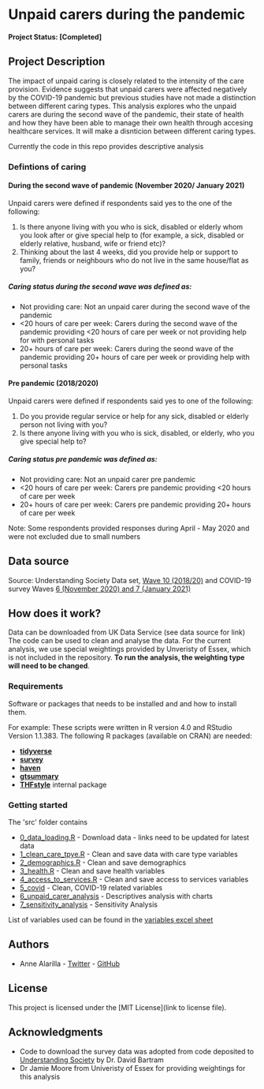 # Unpaid carers during the pandemic

#### Project Status: [Completed]

## Project Description

The impact of unpaid caring is closely related to the intensity of the care provision. Evidence suggests that unpaid carers were affected negatively by the COVID-19 pandemic but previous studies have not made a distinction between different caring types. This analysis explores who the unpaid carers are during the second wave of the pandemic, their state of health and how they have been able to manage their own health through accesing healthcare services. It will make a disnticion between different caring types.

Currently  the code in this repo provides descriptive analysis

### Defintions of caring

#### During the second wave of pandemic (November 2020/ January 2021) 
Unpaid carers were defined if respondents said yes to the one of the following:

1. Is there anyone living with you who is sick, disabled or elderly whom you look after or give special help to (for example, a sick, disabled or elderly relative, husband, wife or friend etc)?
2. Thinking about the last 4 weeks, did you provide help or support to family, friends or neighbours who do not live in the same house/flat as you?

##### Caring status during the second wave was defined as:

* Not providing care: Not an unpaid carer during the second wave of the pandemic
* <20 hours of care per week: Carers during the second wave of the pandemic providing <20 hours of care per week or not providing help for with personal tasks
* 20+ hours of care per week: Carers during the seond wave of the pandemic providing 20+ hours of care per week or providing help with personal tasks


#### Pre pandemic (2018/2020)
Unpaid carers were defined if respondents said yes to one of the following: 

1. Do you provide regular service or help for any sick, disabled or elderly person not living with you?
2. Is there anyone living with you who is sick, disabled, or elderly, who you give special help to?

##### Caring status pre pandemic was defined as:

* Not providing care: Not an unpaid carer pre pandemic
* <20 hours of care per week: Carers pre pandemic providing <20 hours of care per week 
* 20+ hours of care per week: Carers pre pandemic providing 20+ hours of care per week 

Note: Some respondents provided responses during April - May 2020 and were not excluded due to small numbers

## Data source

Source: Understanding Society Data set, [Wave 10 (2018/20)](https://beta.ukdataservice.ac.uk/datacatalogue/studies/study?id=6614) and COVID-19 survey Waves [6 (November 2020) and 7 (January 2021)](https://beta.ukdataservice.ac.uk/datacatalogue/studies/study?id=8644)


## How does it work?

Data can be downloaded from UK Data Service (see data source for link)
The code can be used to clean and analyse the data. 
For the current analysis, we use special weightings provided by Unveristy of Essex, which is not included in the repository. **To run the analysis, the weighting type will need to be changed**.  

### Requirements

Software or packages that needs to be installed and and how to install them.

For example:
These scripts were written in R version 4.0 and RStudio Version 1.1.383. 
The following R packages (available on CRAN) are needed: 

* [**tidyverse**](https://www.tidyverse.org/)
* [**survey**](https://cran.r-project.org/web/packages/survey/survey.pdf)
* [**haven**](https://cran.r-project.org/web/packages/haven/index.html)
* [**gtsummary**](https://cran.r-project.org/web/packages/gtsummary/index.html)
* [**THFstyle**](https://github.com/THF-evaluative-analytics/THFstyle) internal package

### Getting started
The 'src' folder contains

* [0_data_loading.R](https://github.com/HFAnalyticsLab/Unpaid_Carers/blob/main/src/0_data_loading.R) - Download data - links need to be updated for latest data
* [1_clean_care_tpye.R](https://github.com/HFAnalyticsLab/Unpaid_Carers/blob/main/src/1_cleaning_care_type.R) - Clean and save data with care type variables
* [2_demographics.R](https://github.com/HFAnalyticsLab/Unpaid_Carers/blob/main/src/2_demographics.R) - Clean and save demographics
* [3_health.R](https://github.com/HFAnalyticsLab/Unpaid_Carers/blob/main/src/3_health.R) - Clean and save health variables
* [4_access_to_services.R](https://github.com/HFAnalyticsLab/Unpaid_Carers/blob/main/src/4_access_to_services.R) -  Clean and save access to services variables
* [5_covid](https://github.com/HFAnalyticsLab/Unpaid_Carers/blob/main/src/5_covid.R) - Clean, COVID-19 related variables
* [6_unpaid_carer_analysis](https://github.com/HFAnalyticsLab/Unpaid_Carers/blob/main/src/6_unpaid_carer_analysis.R) - Descriptives analysis with charts
* [7_sensitivity_analysis](https://github.com/HFAnalyticsLab/Unpaid_Carers/blob/main/src/7_sensitivity_20analysis.R) - Sensitivity Analysis 

List of variables used can be found in the [variables excel sheet](https://github.com/HFAnalyticsLab/Unpaid_Carers/blob/main/variables.xlsx) 


## Authors

* Anne Alarilla - [Twitter](https://twitter.com/AlarillaAnne) - [GitHub](https://github.com/annealarilla)

## License

This project is licensed under the [MIT License](link to license file).

## Acknowledgments

* Code to download the survey data was adopted from code deposited to [Understanding Society](https://www.understandingsociety.ac.uk/documentation/mainstage/syntax) by Dr. David Bartram
* Dr Jamie Moore from Univeristy of Essex for providing weightings for this analysis
